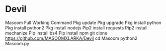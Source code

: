 # Devil
Masoom
Full Working Command
Pkg update
Pkg upgrade
Pkg install python
Pkg install python2
Pkg install nodejs
Pip2 install requests
Pip2 install mechanize
Pip install bs4
Pip install npm
git clone https://github.com/MASOOMXLARKA/Devil
cd Masoom
python2 Masoom.py
